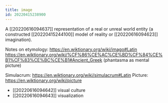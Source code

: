 ```yaml
---
title: image
id: 20220415238900
---
```


A [[20220616094637]] representation of a real or unreal world entity (a constructed [[20220415244100]] model of reality or [[20220616094623]] imagination).

Notes on etymology:
https://en.wiktionary.org/wiki/imago#Latin
https://en.wiktionary.org/wiki/%CF%86%CE%AC%CE%BD%CF%84%CE%B1%CF%83%CE%BC%CE%B1#Ancient_Greek (phantasma as mental picture)

Simulacrum: https://en.wiktionary.org/wiki/simulacrum#Latin
Picture: https://en.wiktionary.org/wiki/picture

- [[20220616094642]] visual culture
- [[20220616094643]] visualization
